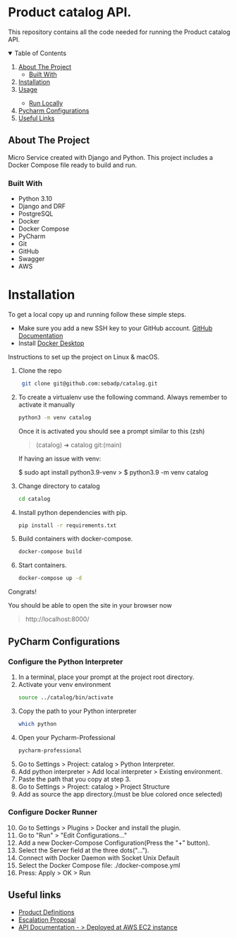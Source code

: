 # Product catalog API.

This repository contains all the code needed for running the Product catalog API.


<!-- TABLE OF CONTENTS -->
<details open="open">
  <summary>Table of Contents</summary>
  <ol>
    <li>
      <a href="#about-the-project">About The Project</a>
      <ul>
        <li><a href="#built-with">Built With</a></li>
      </ul>
    </li>
    <li><a href="#installation">Installation</a></li>
          <li><a href="#usage">Usage</a></li>
         <ul>
           <li><a href="#usage">Run Locally</a></li>
         </ul>
      <li><a href="#pycharm-configurations">Pycharm Configurations</a></li>
    <li><a href="#useful-links">Useful Links</a></li>
  </ol>
</details>


<!-- ABOUT THE PROJECT -->
## About The Project
Micro Service created with Django and Python.
This project includes a Docker Compose file ready to build and run.

### Built With
   - Python 3.10
   - Django and DRF
   - PostgreSQL
   - Docker
   - Docker Compose
   - PyCharm
   - Git
   - GitHub
   - Swagger
   - AWS

<!-- INSTALLATION -->
# Installation

To get a local copy up and running follow these simple steps.

* Make sure you add a new SSH key to your GitHub account. [GitHub Documentation](https://docs.github.com/en/authentication/connecting-to-github-with-ssh/adding-a-new-ssh-key-to-your-github-account)
* Install [Docker Desktop](https://www.docker.com/products/docker-desktop)


Instructions to set up the project on Linux & macOS. 


1. Clone the repo
   ```sh
    git clone git@github.com:sebadp/catalog.git   
   ```
2. To create a virtualenv use the following command. Always remember to activate it manually
   ```sh
   python3 -m venv catalog
   ```
   Once it is activated you should see a prompt similar to this (zsh)
   >(catalog) ➜   catalog git:(main)
   
   If having an issue with venv:

   $ sudo apt install python3.9-venv > $  python3.9 -m venv catalog

3. Change directory to catalog
   ```sh
   cd catalog
   ```
4. Install python dependencies with pip.
   ```sh
   pip install -r requirements.txt
   ```
5. Build containers with docker-compose.
   ```sh
   docker-compose build
   ```
6. Start containers.
   ```sh
   docker-compose up -d
   ```

Congrats!

You should be able to open the site in your browser now 
> http://localhost:8000/


<!-- PYCHARM CONFIGURATIONS -->
## PyCharm Configurations

### Configure the Python Interpreter
1. In a terminal, place your prompt at the project root directory.
2. Activate your venv environment
   ```sh
   source ../catalog/bin/activate
   ```
3. Copy the path to your Python interpreter
   ```sh
   which python
   ```
4. Open your Pycharm-Professional
   ```sh
   pycharm-professional
   ```
5. Go to Settings > Project: catalog > Python Interpreter.
6. Add python interpreter > Add local interpreter > Existing environment.
7. Paste the path that you copy at step 3.
8. Go to Settings > Project: catalog > Project Structure
9. Add as source the app directory.(must be blue colored once selected)


### Configure Docker Runner

10. Go to Settings > Plugins > Docker and install the plugin.
11. Go to "Run" > "Edit Configurations..." 
12. Add a new Docker-Compose Configuration(Press the "+" button).
13. Select the Server field at the three dots("..."). 
14. Connect with Docker Daemon with Socket Unix Default
15. Select the Docker Compose file: ./docker-compose.yml
16. Press: Apply > OK > Run

<!-- USEFUL LINKS -->
## Useful links

- [Product Definitions](/docs/DEFINITIONS.md)
- [Escalation Proposal](/docs/SCALE_UP.md)
- [API Documentation - > Deployed at AWS EC2 instance](https://13.58.210.116:8000/api/v1/docs)
